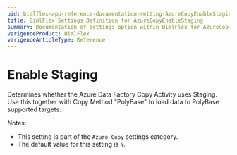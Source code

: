 ```yaml
---
uid: bimlflex-app-reference-documentation-setting-AzureCopyEnableStaging
title: BimlFlex Settings Definition for AzureCopyEnableStaging
summary: Documentation of settings option within BimlFlex for AzureCopyEnableStaging
varigenceProduct: BimlFlex
varigenceArticleType: Reference
---
```


# Enable Staging

Determines whether the Azure Data Factory Copy Activity uses Staging. Use this together with Copy Method "PolyBase" to load data to PolyBase supported targets.

Notes:

* This setting is part of the `Azure Copy` settings category.
* The default value for this setting is `N`.
